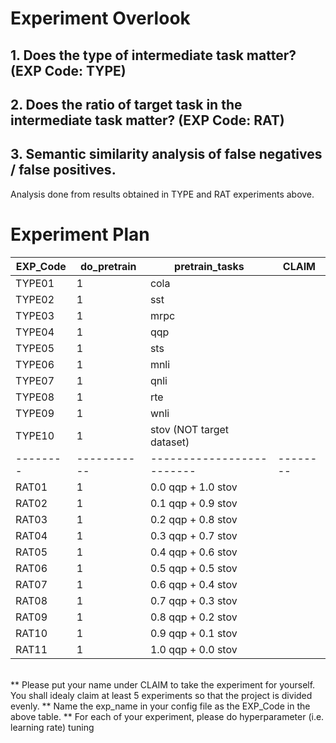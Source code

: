 # Experiment Overlook

## 1. Does the type of intermediate task matter? (EXP Code: TYPE<XX>)


## 2. Does the ratio of target task in the intermediate task matter? (EXP Code: RAT<XX>)


## 3. Semantic similarity analysis of false negatives / false positives.
Analysis done from results obtained in TYPE and RAT experiments above.


# Experiment Plan
| EXP_Code | do_pretrain | pretrain_tasks            | CLAIM    |
|----------|-------------|---------------------------|----------|
| TYPE01   | 1           | cola                      |          |
| TYPE02   | 1           | sst                       |          |
| TYPE03   | 1           | mrpc                      |          |
| TYPE04   | 1           | qqp                       |          |
| TYPE05   | 1           | sts                       |          |
| TYPE06   | 1           | mnli                      |          |
| TYPE07   | 1           | qnli                      |          |
| TYPE08   | 1           | rte                       |          |
| TYPE09   | 1           | wnli                      |          |
| TYPE10   | 1           | stov (NOT target dataset) |          |
| -------- | ----------- | ------------------------- | -------- |
| RAT01    | 1           | 0.0 qqp + 1.0 stov        |          |
| RAT02    | 1           | 0.1 qqp + 0.9 stov        |          |
| RAT03    | 1           | 0.2 qqp + 0.8 stov        |          |
| RAT04    | 1           | 0.3 qqp + 0.7 stov        |          |
| RAT05    | 1           | 0.4 qqp + 0.6 stov        |          |
| RAT06    | 1           | 0.5 qqp + 0.5 stov        |          |
| RAT07    | 1           | 0.6 qqp + 0.4 stov        |          |
| RAT08    | 1           | 0.7 qqp + 0.3 stov        |          |
| RAT09    | 1           | 0.8 qqp + 0.2 stov        |          |
| RAT10    | 1           | 0.9 qqp + 0.1 stov        |          |
| RAT11    | 1           | 1.0 qqp + 0.0 stov        |          |
<br>
** Please put your name under CLAIM to take the experiment for yourself. You shall idealy claim at least 5 experiments so that the project is divided evenly.
** Name the exp_name in your config file as the EXP_Code in the above table.
** For each of your experiment, please do hyperparameter (i.e. learning rate) tuning
